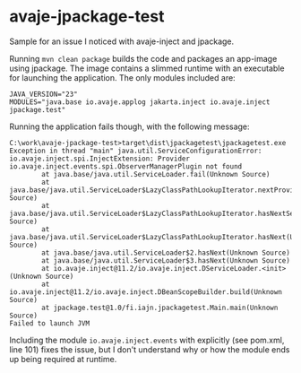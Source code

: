 # avaje-jpackage-test

Sample for an issue I noticed with avaje-inject and jpackage.

Running ```mvn clean package``` builds the code and packages an app-image using jpackage.
The image contains a slimmed runtime with an executable for launching the application.
The only modules included are:

```
JAVA_VERSION="23"
MODULES="java.base io.avaje.applog jakarta.inject io.avaje.inject jpackage.test"
```

Running the application fails though, with the following message:

```
C:\work\avaje-jpackage-test>target\dist\jpackagetest\jpackagetest.exe
Exception in thread "main" java.util.ServiceConfigurationError: io.avaje.inject.spi.InjectExtension: Provider io.avaje.inject.events.spi.ObserverManagerPlugin not found
        at java.base/java.util.ServiceLoader.fail(Unknown Source)
        at java.base/java.util.ServiceLoader$LazyClassPathLookupIterator.nextProviderClass(Unknown Source)
        at java.base/java.util.ServiceLoader$LazyClassPathLookupIterator.hasNextService(Unknown Source)
        at java.base/java.util.ServiceLoader$LazyClassPathLookupIterator.hasNext(Unknown Source)
        at java.base/java.util.ServiceLoader$2.hasNext(Unknown Source)
        at java.base/java.util.ServiceLoader$3.hasNext(Unknown Source)
        at io.avaje.inject@11.2/io.avaje.inject.DServiceLoader.<init>(Unknown Source)
        at io.avaje.inject@11.2/io.avaje.inject.DBeanScopeBuilder.build(Unknown Source)
        at jpackage.test@1.0/fi.iajn.jpackagetest.Main.main(Unknown Source)
Failed to launch JVM
```

Including the module ```io.avaje.inject.events``` with explicitly (see pom.xml, line 101) fixes the issue,
but I don't understand why or how the module ends up being required at runtime.
